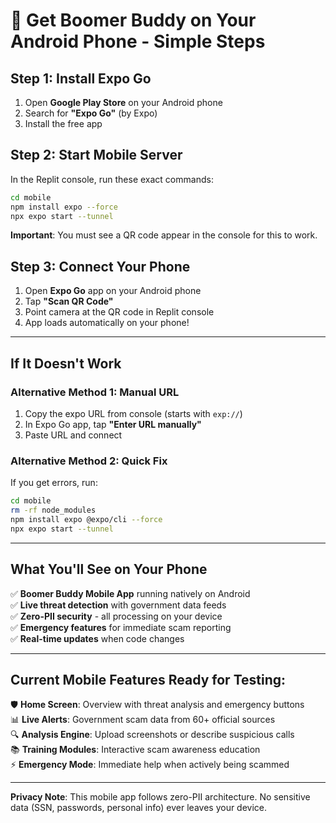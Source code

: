 # 📱 Get Boomer Buddy on Your Android Phone - Simple Steps

## Step 1: Install Expo Go
1. Open **Google Play Store** on your Android phone
2. Search for **"Expo Go"** (by Expo)
3. Install the free app

## Step 2: Start Mobile Server  
In the Replit console, run these exact commands:

```bash
cd mobile
npm install expo --force
npx expo start --tunnel
```

**Important**: You must see a QR code appear in the console for this to work.

## Step 3: Connect Your Phone
1. Open **Expo Go** app on your Android phone
2. Tap **"Scan QR Code"** 
3. Point camera at the QR code in Replit console
4. App loads automatically on your phone!

---

## If It Doesn't Work

### Alternative Method 1: Manual URL
1. Copy the expo URL from console (starts with `exp://`)
2. In Expo Go app, tap **"Enter URL manually"**
3. Paste URL and connect

### Alternative Method 2: Quick Fix
If you get errors, run:
```bash
cd mobile
rm -rf node_modules
npm install expo @expo/cli --force
npx expo start --tunnel
```

---

## What You'll See on Your Phone

✅ **Boomer Buddy Mobile App** running natively on Android  
✅ **Live threat detection** with government data feeds  
✅ **Zero-PII security** - all processing on your device  
✅ **Emergency features** for immediate scam reporting  
✅ **Real-time updates** when code changes  

---

## Current Mobile Features Ready for Testing:

🛡️ **Home Screen**: Overview with threat analysis and emergency buttons  
📊 **Live Alerts**: Government scam data from 60+ official sources  
🔍 **Analysis Engine**: Upload screenshots or describe suspicious calls  
📚 **Training Modules**: Interactive scam awareness education  
⚡ **Emergency Mode**: Immediate help when actively being scammed  

---

**Privacy Note**: This mobile app follows zero-PII architecture. No sensitive data (SSN, passwords, personal info) ever leaves your device.